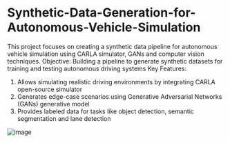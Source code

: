 # Synthetic-Data-Generation-for-Autonomous-Vehicle-Simulation
This project focuses on creating a synthetic data pipeline for autonomous vehicle simulation using CARLA simulator, GANs and computer vision techniques.
Objective: Building a pipeline to generate synthetic datasets for training and testing autonomous driving systems
Key Features:
1) Allows simulating realistic driving environments by integrating CARLA open-source simulator
2) Generates edge-case scenarios using Generative Adversarial Networks (GANs) generative model
3) Provides labeled data for tasks like object detection, semantic segmentation and lane detection
   
![image](https://github.com/user-attachments/assets/37bac91d-9a46-4e70-8092-4d9d5937b790)
